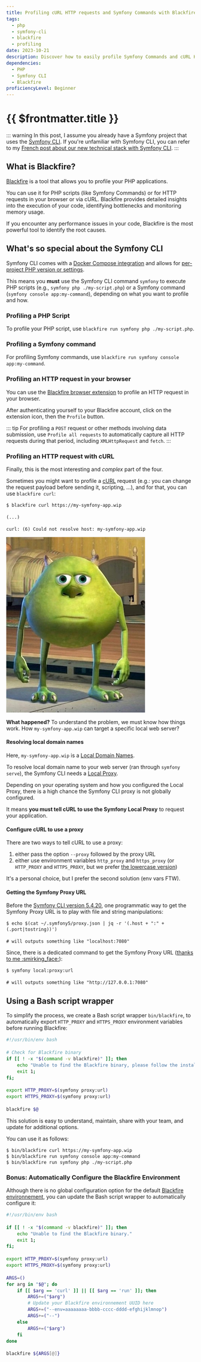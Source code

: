 ```yaml
---
title: Profiling cURL HTTP requests and Symfony Commands with Blackfire, when using the Symfony CLI
tags:
  - php
  - symfony-cli
  - blackfire
  - profiling
date: 2023-10-21
description: Discover how to easily profile Symfony Commands and cURL HTTP requests with Blackfire when your project uses Symfony CLI.
dependencies:
  - PHP
  - Symfony CLI
  - Blackfire
proficiencyLevel: Beginner
---
```


# {{ $frontmatter.title }}

<PostMeta class="mt-2" :date="$frontmatter.date" :tags="$frontmatter.tags" :lang="$frontmatter.lang" />

::: warning
In this post, I assume you already have a Symfony project that uses the [Symfony CLI](https://github.com/symfony-cli/symfony-cli).
If you're unfamiliar with Symfony CLI, you can refer to my [French post about our new technical stack with Symfony CLI](./2021-04-26-migration-stack-developpement.md#symfony-cli-sparkles).
:::

## What is Blackfire?

[Blackfire](https://blackfire.io/) is a tool that allows you to profile your PHP applications.

You can use it for PHP scripts (like Symfony Commands) or for HTTP requests in your browser or via cURL.
Blackfire provides detailed insights into the execution of your code, identifying bottlenecks and monitoring memory usage.

If you encounter any performance issues in your code, Blackfire is the most powerful tool to identify the root causes.

## What's so special about the Symfony CLI

Symfony CLI comes with a [Docker Compose integration](https://symfony.com/doc/current/setup/symfony_server.html#docker-integration) and allows for [per-project PHP version or settings](https://symfony.com/doc/current/setup/symfony_server.html#docker-integration).

This means you **must** use the Symfony CLI command `symfony` to execute PHP scripts (e.g., `symfony php ./my-script.php`) or a Symfony command (`symfony console app:my-command`), depending on what you want to profile and how.

### Profiling a PHP Script

To profile your PHP script, use `blackfire run symfony php ./my-script.php`.

### Profiling a Symfony command

For profiling Symfony commands, use `blackfire run symfony console app:my-command`.

### Profiling an HTTP request in your browser

You can use the [Blackfire browser extension](https://blackfire.io/docs/integrations/browsers/index) to profile an HTTP request in your browser.

After authenticating yourself to your Blackfire account, click on the extension icon, then the `Profile` button.

::: tip
For profiling a `POST` request or other methods involving data submission,
use `Profile all requests` to automatically capture all HTTP requests during that period,
including `XMLHttpRequest` and `fetch`.
:::

### Profiling an HTTP request with cURL

Finally, this is the most interesting and _complex_ part of the four.

Sometimes you might want to profile a [cURL](https://curl.se/) request (e.g.: you can change the request payload before sending it, scripting, ...), and for that, you can use `blackfire curl`:

```shell
$ blackfire curl https://my-symfony-app.wip

(...)

curl: (6) Could not resolve host: my-symfony-app.wip
```

![Bob](../posts-assets/bob.jpg)

**What happened?** To understand the problem, we must know how things work. How `my-symfony-app.wip` can target a specific local web server?

#### Resolving local domain names

Here, `my-symfony-app.wip` is a [Local Domain Names](https://symfony.com/doc/current/setup/symfony_server.html#local-domain-names).

To resolve local domain name to your web server (ran through `symfony serve`), the Symfony CLI needs a [Local Proxy](https://symfony.com/doc/current/setup/symfony_server.html#setting-up-the-local-proxy).

Depending on your operating system and how you configured the Local Proxy, there is a high chance
the Symfony CLI proxy is not globally configured.

It means **you must tell cURL to use the Symfony Local Proxy** to request your application.

#### Configure cURL to use a proxy

There are two ways to tell cURL to use a proxy:

1. either pass the option `--proxy` followed by the proxy URL
2. either use environment variables `http_proxy` and `https_proxy` (or `HTTP_PROXY` and `HTTPS_PROXY`, but we prefer [the lowercase version](https://everything.curl.dev/usingcurl/proxies/env#http_proxy-in-lower-case-only))

It's a personal choice, but I prefer the second solution (env vars FTW).

#### Getting the Symfony Proxy URL

Before the [Symfony CLI version 5.4.20](https://github.com/symfony-cli/symfony-cli/releases/tag/v5.4.20), one programmatic way to get the Symfony Proxy URL is to play with file and string manipulations:

```shell
$ echo $(cat ~/.symfony5/proxy.json | jq -r '(.host + ":" + (.port|tostring))')

# will outputs something like "localhost:7080"
```

Since, there is a dedicated command to get the Symfony Proxy URL ([thanks to me :smirking_face:](https://github.com/symfony-cli/symfony-cli/pull/233)):

```shell
$ symfony local:proxy:url

# will outputs something like "http://127.0.0.1:7080"
```

## Using a Bash script wrapper

To simplify the process, we create a Bash script wrapper `bin/blackfire`,
to automatically export `HTTP_PROXY` and `HTTPS_PROXY` environment variables before running Blackfire:

```bash
#!/usr/bin/env bash

# Check for Blackfire binary
if [[ ! -x "$(command -v blackfire)" ]]; then
    echo "Unable to find the Blackfire binary, please follow the installation instructions at https://www.notion.so/wamiz/Installation-b9dbc1a1f3a14ba29f3fa5031c60e57e"
    exit 1;
fi;

export HTTP_PROXY=$(symfony proxy:url)
export HTTPS_PROXY=$(symfony proxy:url)

blackfire $@
```

This solution is easy to understand, maintain, share with your team, and update for additional options.

You can use it as follows:

```shell
$ bin/blackfire curl https://my-symfony-app.wip
$ bin/blackfire run symfony console app:my-command
$ bin/blackfire run symfony php ./my-script.php
```

### Bonus: Automatically Configure the Blackfire Environment

Although there is no global configuration option for the default [Blackfire environnement](https://blackfire.io/docs/reference-guide/environments),
you can update the Bash script wrapper to automatically configure it:

```bash
#!/usr/bin/env bash

if [[ ! -x "$(command -v blackfire)" ]]; then
    echo "Unable to find the Blackfire binary."
    exit 1;
fi;

export HTTP_PROXY=$(symfony proxy:url)
export HTTPS_PROXY=$(symfony proxy:url)

ARGS=()
for arg in "$@"; do
    if [[ $arg == 'curl' ]] || [[ $arg == 'run' ]]; then
        ARGS+=("$arg")
        # Update your Blackfire environnement UUID here
        ARGS+=("--env=aaaaaaaa-bbbb-cccc-dddd-efghijklmnop")
        ARGS+=("--")
    else
        ARGS+=("$arg")
    fi
done

blackfire ${ARGS[@]}
```

